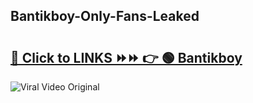 
 ## Bantikboy-Only-Fans-Leaked

# <h2><a href="https://clipsfans.com/Bantikboy&ref=git">🔗 Click to LINKS ⏩⏩ 👉 🟢 Bantikboy </a></h2>

<a href="https://clipsfans.com/Bantikboy&ref=git" rel="nofollow" data-target="animated-image.originalLink"><img src="https://i.ibb.co.com/xMMVF88/686577567.gif" alt="Viral Video Original" style="max-width: 100%; display: inline-block;" data-target="animated-image.originalImage"></a>
